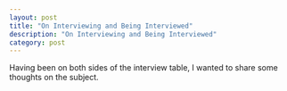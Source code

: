 ```yaml
---
layout: post
title: "On Interviewing and Being Interviewed"
description: "On Interviewing and Being Interviewed"
category: post
---
```


Having been on both sides of the interview table, I wanted to share some thoughts on the subject.


